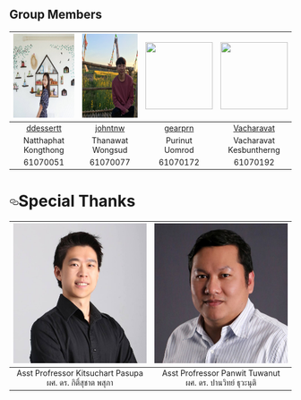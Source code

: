 
<!--Group Members-->
## Group Members

|<img src="img/mem1.jpg" width="180px" height="150px">|<img src="img/mem2.jpg" width="150px" height="150px">|<img src="img/" width="120px" height="120px">|<img src="img/" width="120px" height="120px">|
|:---:|:---:|:---:|:---:|
|[ddessertt](https://github.com/ddessertt)|[johntnw](https://github.com/johntnw)|[gearprn](https://github.com/gearprn)|[Vacharavat](https://github.com/Vacharavat)|
  |Natthaphat<br>Kongthong|Thanawat<br>Wongsud|Purinut<br>Uomrod|Vacharavat<br>Kesbuntherng|
|61070051|61070077|61070172|61070192|

<h1><a id="user-content-special-thanks" class="anchor" aria-hidden="true" href="#special-thanks"><svg class="octicon octicon-link" viewBox="0 0 16 16" version="1.1" width="16" height="16" aria-hidden="true"><path fill-rule="evenodd" d="M4 9h1v1H4c-1.5 0-3-1.69-3-3.5S2.55 3 4 3h4c1.45 0 3 1.69 3 3.5 0 1.41-.91 2.72-2 3.25V8.59c.58-.45 1-1.27 1-2.09C10 5.22 8.98 4 8 4H4c-.98 0-2 1.22-2 2.5S3 9 4 9zm9-3h-1v1h1c1 0 2 1.22 2 2.5S13.98 12 13 12H9c-.98 0-2-1.22-2-2.5 0-.83.42-1.64 1-2.09V6.25c-1.09.53-2 1.84-2 3.25C6 11.31 7.55 13 9 13h4c1.45 0 3-1.69 3-3.5S14.5 6 13 6z"></path></svg></a>Special Thanks</h1>

<table>
<thead>
<tr>
<th align="center"><img src="img/advisor1.jpg" alt="" width="250px" height="250px"></a></th>
<th align="center"><img src="img/advisor2.jpg" alt="" width="250px" height="250px"></a></th>
</tr>
</thead>
<tbody>
<tr>
<td align="center"> Asst Profressor Kitsuchart Pasupa<br>ผศ. ดร. กิติ์สุชาต พสุภา</td>
<td align="center"> Asst Profressor Panwit Tuwanut<br>ผศ. ดร. ปานวิทย์ ธุวะนุติ</td>
</tr>
</tbody>
</table>
